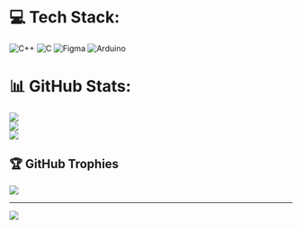 


# 💻 Tech Stack:
![C++](https://img.shields.io/badge/c++-%2300599C.svg?style=for-the-badge&logo=c%2B%2B&logoColor=white) ![C](https://img.shields.io/badge/c-%2300599C.svg?style=for-the-badge&logo=c&logoColor=white) ![Figma](https://img.shields.io/badge/figma-%23F24E1E.svg?style=for-the-badge&logo=figma&logoColor=white) ![Arduino](https://img.shields.io/badge/-Arduino-00979D?style=for-the-badge&logo=Arduino&logoColor=white)
# 📊 GitHub Stats:
![](https://github-readme-stats.vercel.app/api?username=SaneTechBoard&theme=dark&hide_border=false&include_all_commits=false&count_private=false)<br/>
![](https://github-readme-streak-stats.herokuapp.com/?user=SaneTechBoard&theme=dark&hide_border=false)<br/>
![](https://github-readme-stats.vercel.app/api/top-langs/?username=SaneTechBoard&theme=dark&hide_border=false&include_all_commits=false&count_private=false&layout=compact)

## 🏆 GitHub Trophies
![](https://github-profile-trophy.vercel.app/?username=SaneTechBoard&theme=onestar&no-frame=true&no-bg=false&margin-w=4)



---
[![](https://visitcount.itsvg.in/api?id=SaneTechBoard&icon=5&color=0)](https://visitcount.itsvg.in)



